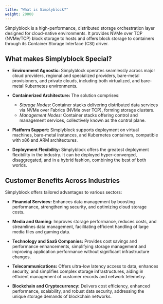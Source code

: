 ```yaml
---
title: "What is Simplyblock?"
weight: 20000
---
```


Simplyblock is a high-performance, distributed storage orchestration layer designed for cloud-native environments. It provides NVMe over TCP (NVMe/TCP) block storage to hosts and offers block storage to containers through its Container Storage Interface (CSI) driver.

## What makes Simplyblock Special?

- **Environment Agnostic:** Simplyblock operates seamlessly across major cloud providers, regional and specialized providers, bare-metal provisioners, and private clouds, including both virtualized, and bare-metal Kubernetes environments.

- **Containerized Architecture:** The solution comprises:
  - *Storage Nodes:* Container stacks delivering distributed data services via NVMe over Fabrics (NVMe over TCP), forming storage clusters.
  - *Management Nodes:* Container stacks offering control and management services, collectively known as the control plane.

- **Platform Support:** Simplyblock supports deployment on virtual machines, bare-metal instances, and Kubernetes containers, compatible with x86 and ARM architectures.

- **Deployment Flexibility:** Simplyblock offers the greatest deployment flexibility in the industry. It can be deployed hyper-converged, disaggregated, and in a hybrid fashion, combining the best of both worlds.

## Customer Benefits Across Industries

Simplyblock offers tailored advantages to various sectors:

- **Financial Services:** Enhances data management by boosting performance, strengthening security, and optimizing cloud storage costs.

- **Media and Gaming:** Improves storage performance, reduces costs, and streamlines data management, facilitating efficient handling of large media files and gaming data.

- **Technology and SaaS Companies:** Provides cost savings and performance enhancements, simplifying storage management and improving application performance without significant infrastructure changes.

- **Telecommunications:** Offers ultra-low latency access to data, enhances security, and simplifies complex storage infrastructures, aiding in efficient management of customer records and network telemetry.

- **Blockchain and Cryptocurrency:** Delivers cost efficiency, enhanced performance, scalability, and robust data security, addressing the unique storage demands of blockchain networks.
 